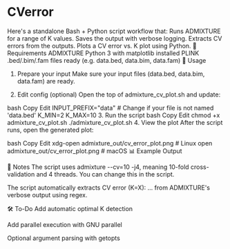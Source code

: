 # CVerror
Here's a standalone Bash + Python script workflow that:  Runs ADMIXTURE for a range of K values.  Saves the output with verbose logging.  Extracts CV errors from the outputs.  Plots a CV error vs. K plot using Python.  🔧 Requirements ADMIXTURE  Python 3 with matplotlib installed  PLINK .bed/.bim/.fam files ready (e.g. data.bed, data.bim, data.fam)
🚀 Usage
1. Prepare your input
Make sure your input files (data.bed, data.bim, data.fam) are ready.

2. Edit config (optional)
Open the top of admixture_cv_plot.sh and update:

bash
Copy
Edit
INPUT_PREFIX="data"     # Change if your file is not named 'data.bed'
K_MIN=2
K_MAX=10
3. Run the script
bash
Copy
Edit
chmod +x admixture_cv_plot.sh
./admixture_cv_plot.sh
4. View the plot
After the script runs, open the generated plot:

bash
Copy
Edit
xdg-open admixture_out/cv_error_plot.png  # Linux
open admixture_out/cv_error_plot.png      # macOS
📊 Example Output

🧠 Notes
The script uses admixture --cv=10 -j4, meaning 10-fold cross-validation and 4 threads. You can change this in the script.

The script automatically extracts CV error (K=X): ... from ADMIXTURE's verbose output using regex.

🛠️ To-Do
 Add automatic optimal K detection

 Add parallel execution with GNU parallel

 Optional argument parsing with getopts
